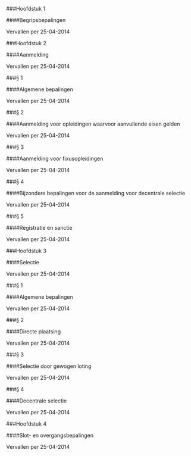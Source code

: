 <meta http-equiv='Content-Type' content='text/html; charset=utf-8' />

###Hoofdstuk 1 

####Begripsbepalingen

Vervallen per 25-04-2014 

###Hoofdstuk 2 

####Aanmelding

Vervallen per 25-04-2014 

###§ 1 

####Algemene bepalingen

Vervallen per 25-04-2014 

###§ 2 

####Aanmelding voor opleidingen waarvoor aanvullende eisen gelden

Vervallen per 25-04-2014 

###§ 3 

####Aanmelding voor fixusopleidingen

Vervallen per 25-04-2014 

###§ 4 

####Bijzondere bepalingen voor de aanmelding voor decentrale selectie

Vervallen per 25-04-2014 

###§ 5 

####Registratie en sanctie

Vervallen per 25-04-2014 

###Hoofdstuk 3 

####Selectie

Vervallen per 25-04-2014 

###§ 1 

####Algemene bepalingen

Vervallen per 25-04-2014 

###§ 2 

####Directe plaatsing

Vervallen per 25-04-2014 

###§ 3 

####Selectie door gewogen loting

Vervallen per 25-04-2014 

###§ 4 

####Decentrale selectie

Vervallen per 25-04-2014 

###Hoofdstuk 4 

####Slot- en overgangsbepalingen

Vervallen per 25-04-2014 

